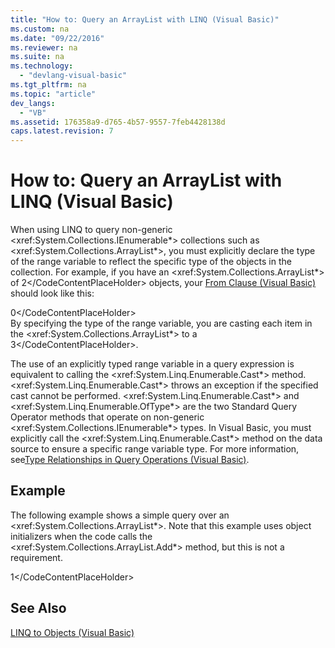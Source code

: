 ```yaml
---
title: "How to: Query an ArrayList with LINQ (Visual Basic)"
ms.custom: na
ms.date: "09/22/2016"
ms.reviewer: na
ms.suite: na
ms.technology: 
  - "devlang-visual-basic"
ms.tgt_pltfrm: na
ms.topic: "article"
dev_langs: 
  - "VB"
ms.assetid: 176358a9-d765-4b57-9557-7feb4428138d
caps.latest.revision: 7
---
```

# How to: Query an ArrayList with LINQ (Visual Basic)
When using LINQ to query non-generic \<xref:System.Collections.IEnumerable*> collections such as \<xref:System.Collections.ArrayList*>, you must explicitly declare the type of the range variable to reflect the specific type of the objects in the collection. For example, if you have an \<xref:System.Collections.ArrayList*> of <CodeContentPlaceHolder>2\</CodeContentPlaceHolder> objects, your [From Clause (Visual Basic)](../vs140/from-clause--visual-basic-.md) should look like this:  
  
<CodeContentPlaceHolder>0\</CodeContentPlaceHolder>  
 By specifying the type of the range variable, you are casting each item in the \<xref:System.Collections.ArrayList*> to a <CodeContentPlaceHolder>3\</CodeContentPlaceHolder>.  
  
 The use of an explicitly typed range variable in a query expression is equivalent to calling the \<xref:System.Linq.Enumerable.Cast*> method. \<xref:System.Linq.Enumerable.Cast*> throws an exception if the specified cast cannot be performed. \<xref:System.Linq.Enumerable.Cast*> and \<xref:System.Linq.Enumerable.OfType*> are the two Standard Query Operator methods that operate on non-generic \<xref:System.Collections.IEnumerable*> types. In Visual Basic, you must explicitly call the \<xref:System.Linq.Enumerable.Cast*> method on the data source to ensure a specific range variable type. For more information, see[Type Relationships in Query Operations (Visual Basic)](../vs140/type-relationships-in-query-operations--visual-basic-.md).  
  
## Example  
 The following example shows a simple query over an \<xref:System.Collections.ArrayList*>. Note that this example uses object initializers when the code calls the \<xref:System.Collections.ArrayList.Add*> method, but this is not a requirement.  
  
<CodeContentPlaceHolder>1\</CodeContentPlaceHolder>  
## See Also  
 [LINQ to Objects (Visual Basic)](../vs140/linq-to-objects--visual-basic-.md)